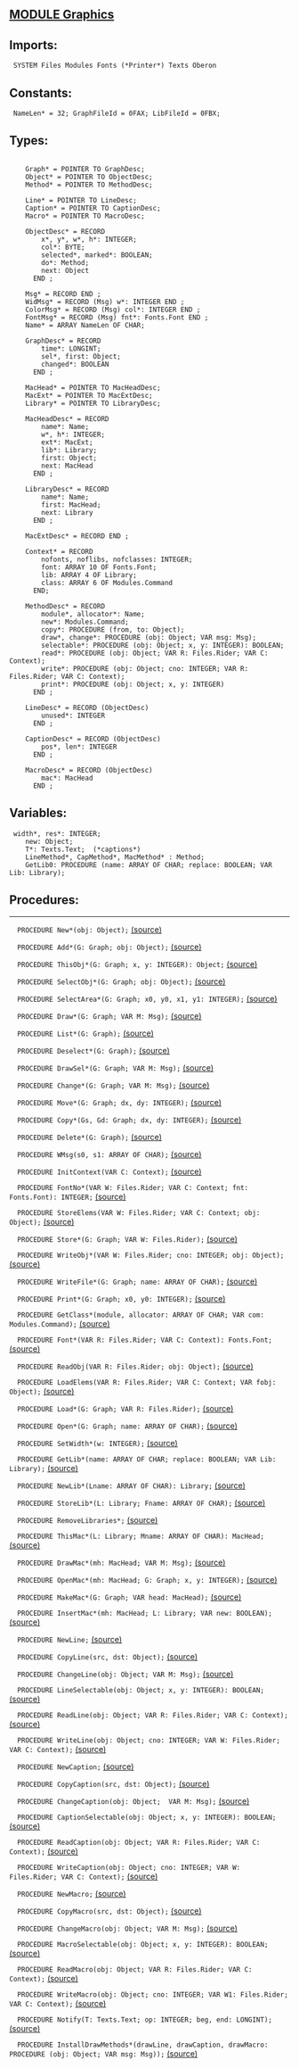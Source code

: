 
## [MODULE Graphics](https://github.com/io-core/Draw/blob/main/Graphics.Mod)

  ## Imports:
` SYSTEM Files Modules Fonts (*Printer*) Texts Oberon`

## Constants:
```
 NameLen* = 32; GraphFileId = 0FAX; LibFileId = 0FBX;

```
## Types:
```

    Graph* = POINTER TO GraphDesc;
    Object* = POINTER TO ObjectDesc;
    Method* = POINTER TO MethodDesc;

    Line* = POINTER TO LineDesc;
    Caption* = POINTER TO CaptionDesc;
    Macro* = POINTER TO MacroDesc;

    ObjectDesc* = RECORD
        x*, y*, w*, h*: INTEGER;
        col*: BYTE;
        selected*, marked*: BOOLEAN;
        do*: Method;
        next: Object
      END ;

    Msg* = RECORD END ;
    WidMsg* = RECORD (Msg) w*: INTEGER END ;
    ColorMsg* = RECORD (Msg) col*: INTEGER END ;
    FontMsg* = RECORD (Msg) fnt*: Fonts.Font END ;
    Name* = ARRAY NameLen OF CHAR;

    GraphDesc* = RECORD
        time*: LONGINT;
        sel*, first: Object;
        changed*: BOOLEAN
      END ;

    MacHead* = POINTER TO MacHeadDesc;
    MacExt* = POINTER TO MacExtDesc;
    Library* = POINTER TO LibraryDesc;

    MacHeadDesc* = RECORD
        name*: Name;
        w*, h*: INTEGER;
        ext*: MacExt;
        lib*: Library;
        first: Object;
        next: MacHead
      END ;

    LibraryDesc* = RECORD
        name*: Name;
        first: MacHead;
        next: Library
      END ;

    MacExtDesc* = RECORD END ;

    Context* = RECORD
        nofonts, noflibs, nofclasses: INTEGER;
        font: ARRAY 10 OF Fonts.Font;
        lib: ARRAY 4 OF Library;
        class: ARRAY 6 OF Modules.Command
      END;

    MethodDesc* = RECORD
        module*, allocator*: Name;
        new*: Modules.Command;
        copy*: PROCEDURE (from, to: Object);
        draw*, change*: PROCEDURE (obj: Object; VAR msg: Msg);
        selectable*: PROCEDURE (obj: Object; x, y: INTEGER): BOOLEAN;
        read*: PROCEDURE (obj: Object; VAR R: Files.Rider; VAR C: Context);
        write*: PROCEDURE (obj: Object; cno: INTEGER; VAR R: Files.Rider; VAR C: Context);
        print*: PROCEDURE (obj: Object; x, y: INTEGER)
      END ;

    LineDesc* = RECORD (ObjectDesc)
        unused*: INTEGER
      END ;

    CaptionDesc* = RECORD (ObjectDesc)
        pos*, len*: INTEGER
      END ;

    MacroDesc* = RECORD (ObjectDesc)
        mac*: MacHead
      END ;

```
## Variables:
```
 width*, res*: INTEGER;
    new: Object;
    T*: Texts.Text;  (*captions*)
    LineMethod*, CapMethod*, MacMethod* : Method;
    GetLib0: PROCEDURE (name: ARRAY OF CHAR; replace: BOOLEAN; VAR Lib: Library);

```
## Procedures:
---

`  PROCEDURE New*(obj: Object);` [(source)](https://github.com/io-core/Draw/blob/main/Graphics.Mod#L97)


`  PROCEDURE Add*(G: Graph; obj: Object);` [(source)](https://github.com/io-core/Draw/blob/main/Graphics.Mod#L101)


`  PROCEDURE ThisObj*(G: Graph; x, y: INTEGER): Object;` [(source)](https://github.com/io-core/Draw/blob/main/Graphics.Mod#L106)


`  PROCEDURE SelectObj*(G: Graph; obj: Object);` [(source)](https://github.com/io-core/Draw/blob/main/Graphics.Mod#L113)


`  PROCEDURE SelectArea*(G: Graph; x0, y0, x1, y1: INTEGER);` [(source)](https://github.com/io-core/Draw/blob/main/Graphics.Mod#L118)


`  PROCEDURE Draw*(G: Graph; VAR M: Msg);` [(source)](https://github.com/io-core/Draw/blob/main/Graphics.Mod#L132)


`  PROCEDURE List*(G: Graph);` [(source)](https://github.com/io-core/Draw/blob/main/Graphics.Mod#L138)


`  PROCEDURE Deselect*(G: Graph);` [(source)](https://github.com/io-core/Draw/blob/main/Graphics.Mod#L152)


`  PROCEDURE DrawSel*(G: Graph; VAR M: Msg);` [(source)](https://github.com/io-core/Draw/blob/main/Graphics.Mod#L158)


`  PROCEDURE Change*(G: Graph; VAR M: Msg);` [(source)](https://github.com/io-core/Draw/blob/main/Graphics.Mod#L167)


`  PROCEDURE Move*(G: Graph; dx, dy: INTEGER);` [(source)](https://github.com/io-core/Draw/blob/main/Graphics.Mod#L176)


`  PROCEDURE Copy*(Gs, Gd: Graph; dx, dy: INTEGER);` [(source)](https://github.com/io-core/Draw/blob/main/Graphics.Mod#L217)


`  PROCEDURE Delete*(G: Graph);` [(source)](https://github.com/io-core/Draw/blob/main/Graphics.Mod#L230)


`  PROCEDURE WMsg(s0, s1: ARRAY OF CHAR);` [(source)](https://github.com/io-core/Draw/blob/main/Graphics.Mod#L246)


`  PROCEDURE InitContext(VAR C: Context);` [(source)](https://github.com/io-core/Draw/blob/main/Graphics.Mod#L251)


`  PROCEDURE FontNo*(VAR W: Files.Rider; VAR C: Context; fnt: Fonts.Font): INTEGER;` [(source)](https://github.com/io-core/Draw/blob/main/Graphics.Mod#L256)


`  PROCEDURE StoreElems(VAR W: Files.Rider; VAR C: Context; obj: Object);` [(source)](https://github.com/io-core/Draw/blob/main/Graphics.Mod#L267)


`  PROCEDURE Store*(G: Graph; VAR W: Files.Rider);` [(source)](https://github.com/io-core/Draw/blob/main/Graphics.Mod#L283)


`  PROCEDURE WriteObj*(VAR W: Files.Rider; cno: INTEGER; obj: Object);` [(source)](https://github.com/io-core/Draw/blob/main/Graphics.Mod#L288)


`  PROCEDURE WriteFile*(G: Graph; name: ARRAY OF CHAR);` [(source)](https://github.com/io-core/Draw/blob/main/Graphics.Mod#L293)


`  PROCEDURE Print*(G: Graph; x0, y0: INTEGER);` [(source)](https://github.com/io-core/Draw/blob/main/Graphics.Mod#L299)


`  PROCEDURE GetClass*(module, allocator: ARRAY OF CHAR; VAR com: Modules.Command);` [(source)](https://github.com/io-core/Draw/blob/main/Graphics.Mod#L307)


`  PROCEDURE Font*(VAR R: Files.Rider; VAR C: Context): Fonts.Font;` [(source)](https://github.com/io-core/Draw/blob/main/Graphics.Mod#L317)


`  PROCEDURE ReadObj(VAR R: Files.Rider; obj: Object);` [(source)](https://github.com/io-core/Draw/blob/main/Graphics.Mod#L322)


`  PROCEDURE LoadElems(VAR R: Files.Rider; VAR C: Context; VAR fobj: Object);` [(source)](https://github.com/io-core/Draw/blob/main/Graphics.Mod#L329)


`  PROCEDURE Load*(G: Graph; VAR R: Files.Rider);` [(source)](https://github.com/io-core/Draw/blob/main/Graphics.Mod#L354)


`  PROCEDURE Open*(G: Graph; name: ARRAY OF CHAR);` [(source)](https://github.com/io-core/Draw/blob/main/Graphics.Mod#L359)


`  PROCEDURE SetWidth*(w: INTEGER);` [(source)](https://github.com/io-core/Draw/blob/main/Graphics.Mod#L370)


`  PROCEDURE GetLib*(name: ARRAY OF CHAR; replace: BOOLEAN; VAR Lib: Library);` [(source)](https://github.com/io-core/Draw/blob/main/Graphics.Mod#L376)


`  PROCEDURE NewLib*(Lname: ARRAY OF CHAR): Library;` [(source)](https://github.com/io-core/Draw/blob/main/Graphics.Mod#L408)


`  PROCEDURE StoreLib*(L: Library; Fname: ARRAY OF CHAR);` [(source)](https://github.com/io-core/Draw/blob/main/Graphics.Mod#L414)


`  PROCEDURE RemoveLibraries*;` [(source)](https://github.com/io-core/Draw/blob/main/Graphics.Mod#L437)


`  PROCEDURE ThisMac*(L: Library; Mname: ARRAY OF CHAR): MacHead;` [(source)](https://github.com/io-core/Draw/blob/main/Graphics.Mod#L441)


`  PROCEDURE DrawMac*(mh: MacHead; VAR M: Msg);` [(source)](https://github.com/io-core/Draw/blob/main/Graphics.Mod#L448)


`  PROCEDURE OpenMac*(mh: MacHead; G: Graph; x, y: INTEGER);` [(source)](https://github.com/io-core/Draw/blob/main/Graphics.Mod#L456)


`  PROCEDURE MakeMac*(G: Graph; VAR head: MacHead);` [(source)](https://github.com/io-core/Draw/blob/main/Graphics.Mod#L466)


`  PROCEDURE InsertMac*(mh: MacHead; L: Library; VAR new: BOOLEAN);` [(source)](https://github.com/io-core/Draw/blob/main/Graphics.Mod#L489)


`  PROCEDURE NewLine;` [(source)](https://github.com/io-core/Draw/blob/main/Graphics.Mod#L502)


`  PROCEDURE CopyLine(src, dst: Object);` [(source)](https://github.com/io-core/Draw/blob/main/Graphics.Mod#L507)


`  PROCEDURE ChangeLine(obj: Object; VAR M: Msg);` [(source)](https://github.com/io-core/Draw/blob/main/Graphics.Mod#L511)


`  PROCEDURE LineSelectable(obj: Object; x, y: INTEGER): BOOLEAN;` [(source)](https://github.com/io-core/Draw/blob/main/Graphics.Mod#L523)


`  PROCEDURE ReadLine(obj: Object; VAR R: Files.Rider; VAR C: Context);` [(source)](https://github.com/io-core/Draw/blob/main/Graphics.Mod#L528)


`  PROCEDURE WriteLine(obj: Object; cno: INTEGER; VAR W: Files.Rider; VAR C: Context);` [(source)](https://github.com/io-core/Draw/blob/main/Graphics.Mod#L532)


`  PROCEDURE NewCaption;` [(source)](https://github.com/io-core/Draw/blob/main/Graphics.Mod#L545)


`  PROCEDURE CopyCaption(src, dst: Object);` [(source)](https://github.com/io-core/Draw/blob/main/Graphics.Mod#L550)


`  PROCEDURE ChangeCaption(obj: Object;  VAR M: Msg);` [(source)](https://github.com/io-core/Draw/blob/main/Graphics.Mod#L561)


`  PROCEDURE CaptionSelectable(obj: Object; x, y: INTEGER): BOOLEAN;` [(source)](https://github.com/io-core/Draw/blob/main/Graphics.Mod#L580)


`  PROCEDURE ReadCaption(obj: Object; VAR R: Files.Rider; VAR C: Context);` [(source)](https://github.com/io-core/Draw/blob/main/Graphics.Mod#L585)


`  PROCEDURE WriteCaption(obj: Object; cno: INTEGER; VAR W: Files.Rider; VAR C: Context);` [(source)](https://github.com/io-core/Draw/blob/main/Graphics.Mod#L593)


`  PROCEDURE NewMacro;` [(source)](https://github.com/io-core/Draw/blob/main/Graphics.Mod#L623)


`  PROCEDURE CopyMacro(src, dst: Object);` [(source)](https://github.com/io-core/Draw/blob/main/Graphics.Mod#L628)


`  PROCEDURE ChangeMacro(obj: Object; VAR M: Msg);` [(source)](https://github.com/io-core/Draw/blob/main/Graphics.Mod#L633)


`  PROCEDURE MacroSelectable(obj: Object; x, y: INTEGER): BOOLEAN;` [(source)](https://github.com/io-core/Draw/blob/main/Graphics.Mod#L638)


`  PROCEDURE ReadMacro(obj: Object; VAR R: Files.Rider; VAR C: Context);` [(source)](https://github.com/io-core/Draw/blob/main/Graphics.Mod#L643)


`  PROCEDURE WriteMacro(obj: Object; cno: INTEGER; VAR W1: Files.Rider; VAR C: Context);` [(source)](https://github.com/io-core/Draw/blob/main/Graphics.Mod#L649)


`  PROCEDURE Notify(T: Texts.Text; op: INTEGER; beg, end: LONGINT);` [(source)](https://github.com/io-core/Draw/blob/main/Graphics.Mod#L668)


`  PROCEDURE InstallDrawMethods*(drawLine, drawCaption, drawMacro: PROCEDURE (obj: Object; VAR msg: Msg));` [(source)](https://github.com/io-core/Draw/blob/main/Graphics.Mod#L672)

